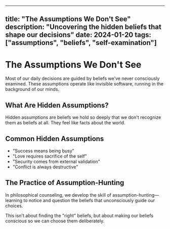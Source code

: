 ______________________________________________________________________

## title: "The Assumptions We Don't See" description: "Uncovering the hidden beliefs that shape our decisions" date: 2024-01-20 tags: ["assumptions", "beliefs", "self-examination"]

# The Assumptions We Don't See

Most of our daily decisions are guided by beliefs we've never consciously examined. These assumptions operate like invisible software, running in the background of our minds.

## What Are Hidden Assumptions?

Hidden assumptions are beliefs we hold so deeply that we don't recognize them as beliefs at all. They feel like facts about the world.

## Common Hidden Assumptions

- "Success means being busy"
- "Love requires sacrifice of the self"
- "Security comes from external validation"
- "Conflict is always destructive"

## The Practice of Assumption-Hunting

In philosophical counseling, we develop the skill of assumption-hunting—learning to notice and question the beliefs that unconsciously guide our choices.

This isn't about finding the "right" beliefs, but about making our beliefs conscious so we can choose them deliberately.
